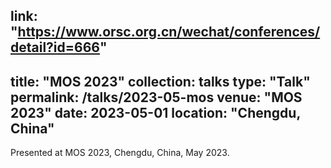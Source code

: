 link: "https://www.orsc.org.cn/wechat/conferences/detail?id=666"
---
title: "MOS 2023"
collection: talks
type: "Talk"
permalink: /talks/2023-05-mos
venue: "MOS 2023"
date: 2023-05-01
location: "Chengdu, China"
---

Presented at MOS 2023, Chengdu, China, May 2023.
